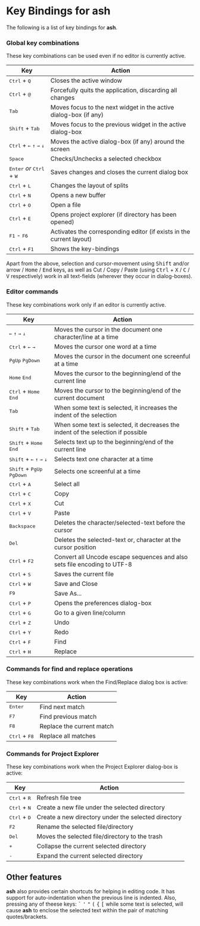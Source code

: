 # Key Bindings for ash

The following is a list of key bindings for **ash**.

### Global key combinations

These key combinations can be used even if no editor is currently active.

| Key | Action |
|-----|--------|
|<kbd>Ctrl</kbd> + <kbd>Q</kbd>|Closes the active window|
|<kbd>Ctrl</kbd> + <kbd>@</kbd>|Forcefully quits the application, discarding all changes|
|<kbd>Tab</kbd>|Moves focus to the next widget in the active dialog-box (if any)|
|<kbd>Shift</kbd> + <kbd>Tab</kbd>|Moves focus to the previous widget in the active dialog-box|
|<kbd>Ctrl</kbd> + <kbd>&#8592;</kbd> <kbd>&#8593;</kbd> <kbd>&#8594;</kbd> <kbd>&#8595;</kbd>|Moves the active dialog-box (if any) around the screen|
|<kbd>Space</kbd>|Checks/Unchecks a selected checkbox|
|<kbd>Enter</kbd> _or_ <kbd>Ctrl</kbd> + <kbd>W</kbd>|Saves changes and closes the current dialog box|
|<kbd>Ctrl</kbd> + <kbd>L</kbd>|Changes the layout of splits|
|<kbd>Ctrl</kbd> + <kbd>N</kbd>|Opens a new buffer|
|<kbd>Ctrl</kbd> + <kbd>O</kbd>|Open a file|
|<kbd>Ctrl</kbd> + <kbd>E</kbd>|Opens project explorer (if directory has been opened)|
|<kbd>F1</kbd> - <kbd>F6</kbd>|Activates the corresponding editor (if exists in the current layout)|
|<kbd>Ctrl</kbd> + <kbd>F1</kbd>|Shows the key-bindings|

Apart from the above, selection and cursor-movement using <kbd>Shift</kbd> and/or arrow / <kbd>Home</kbd> / <kbd>End</kbd> keys, as well as Cut / Copy / Paste (using <kbd>Ctrl</kbd> + <kbd>X</kbd> / <kbd>C</kbd> / <kbd>V</kbd> respectively) work in all text-fields (wherever they occur in dialog-boxes).

### Editor commands

These key combinations work only if an editor is currently active.

| Key | Action |
|-----|--------|
|<kbd>&#8592;</kbd> <kbd>&#8593;</kbd> <kbd>&#8594;</kbd> <kbd>&#8595;</kbd>|Moves the cursor in the document one character/line at a time|
|<kbd>Ctrl</kbd> + <kbd>&#8592;</kbd> <kbd>&#8594;</kbd>|Moves the cursor one word at a time|
|<kbd>PgUp</kbd> <kbd>PgDown</kbd>|Moves the cursor in the document one screenful at a time|
|<kbd>Home</kbd> <kbd>End</kbd>|Moves the cursor to the beginning/end of the current line|
|<kbd>Ctrl</kbd> + <kbd>Home</kbd> <kbd>End</kbd>|Moves the cursor to the beginning/end of the current document|
|<kbd>Tab</kbd>|When some text is selected, it increases the indent of the selection|
|<kbd>Shift</kbd> + <kbd>Tab</kbd>|When some text is selected, it decreases the indent of the selection if possible|
|<kbd>Shift</kbd> + <kbd>Home</kbd> <kbd>End</kbd>|Selects text up to the beginning/end of the current line|
|<kbd>Shift</kbd> + <kbd>&#8592;</kbd> <kbd>&#8593;</kbd> <kbd>&#8594;</kbd> <kbd>&#8595;</kbd>|Selects text one character at a time|
|<kbd>Shift</kbd> + <kbd>PgUp</kbd> <kbd>PgDown</kbd>|Selects one screenful at a time|
|<kbd>Ctrl</kbd> + <kbd>A</kbd>|Select all|
|<kbd>Ctrl</kbd> + <kbd>C</kbd>|Copy|
|<kbd>Ctrl</kbd> + <kbd>X</kbd>|Cut|
|<kbd>Ctrl</kbd> + <kbd>V</kbd>|Paste|
|<kbd>Backspace</kbd>|Deletes the character/selected-text before the cursor|
|<kbd>Del</kbd>|Deletes the selected-text or, character at the cursor position|
|<kbd>Ctrl</kbd> + <kbd>F2</kbd>|Convert all Uncode escape sequences and also sets file encoding to UTF-8|
|<kbd>Ctrl</kbd> + <kbd>S</kbd>|Saves the current file|
|<kbd>Ctrl</kbd> + <kbd>W</kbd>|Save and Close|
|<kbd>F9</kbd>|Save As...|
|<kbd>Ctrl</kbd> + <kbd>P</kbd>|Opens the preferences dialog-box|
|<kbd>Ctrl</kbd> + <kbd>G</kbd>|Go to a given line/column|
|<kbd>Ctrl</kbd> + <kbd>Z</kbd>|Undo|
|<kbd>Ctrl</kbd> + <kbd>Y</kbd>|Redo|
|<kbd>Ctrl</kbd> + <kbd>F</kbd>|Find|
|<kbd>Ctrl</kbd> + <kbd>H</kbd>|Replace|

### Commands for find and replace operations

These key combinations work when the Find/Replace dialog box is active:

| Key | Action |
|-----|--------|
|<kbd>Enter</kbd>|Find next match|
|<kbd>F7</kbd>|Find previous match|
|<kbd>F8</kbd>|Replace the current match|
|<kbd>Ctrl</kbd> + <kbd>F8</kbd>|Replace all matches|

### Commands for Project Explorer

These key combinations work when the Project Explorer dialog-box is active:

| Key | Action |
|-----|--------|
|<kbd>Ctrl</kbd> + <kbd>R</kbd>|Refresh file tree|
|<kbd>Ctrl</kbd> + <kbd>N</kbd>|Create a new file under the selected directory|
|<kbd>Ctrl</kbd> + <kbd>D</kbd>|Create a new directory under the selected directory|
|<kbd>F2</kbd>|Rename the selected file/directory|
|<kbd>Del</kbd>|Moves the selected file/directory to the trash|
|<kbd>+</kbd>|Collapse the current selected directory|
|<kbd>-</kbd>|Expand the current selected directory|

## Other features

**ash** also provides certain shortcuts for helping in editing code. It has support for auto-indentation when the previous line is indented. Also, pressing any of theese keys: <kbd>\`</kbd> <kbd>\'</kbd> <kbd>\"</kbd> <kbd>\(</kbd> <kbd>\{</kbd> <kbd>\[</kbd> while some text is selected, will cause **ash** to enclose the selected text within the pair of matching quotes/brackets.